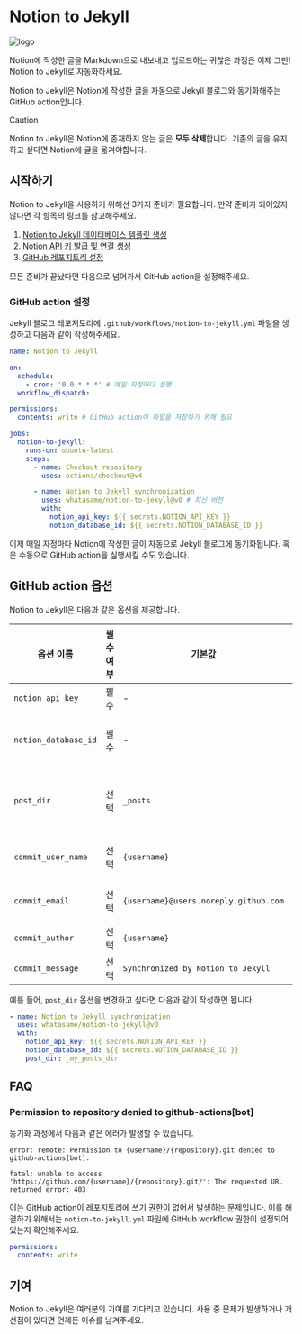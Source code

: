 # Notion to Jekyll

![logo](https://github.com/whatasame/notion-to-jekyll/assets/97666463/0d42ebeb-fba8-4f6b-a2d1-4b330106157a)

Notion에 작성한 글을 Markdown으로 내보내고 업로드하는 귀찮은 과정은 이제 그만! Notion to Jekyll로 자동화하세요.

Notion to Jekyll은 Notion에 작성한 글을 자동으로 Jekyll 블로그와 동기화해주는 GitHub action입니다.

> [!CAUTION]
>
> Notion to Jekyll은 Notion에 존재하지 않는 글은 **모두 삭제**합니다. 기존의 글을 유지하고 싶다면 Notion에 글을 옮겨야합니다.

## 시작하기

Notion to Jekyll을 사용하기 위해선 3가지 준비가 필요합니다. 만약 준비가 되어있지 않다면 각 항목의 링크를 참고해주세요.

1. [Notion to Jekyll 데이터베이스 템플릿 생성](./notion-to-jekyll-template.md)
2. [Notion API 키 발급 및 연결 생성](./notion-api-key-integration.md)
3. [GitHub 레포지토리 설정](./github-setting.md)

모든 준비가 끝났다면 다음으로 넘어가서 GitHub action을 설정해주세요.

### GitHub action 설정

Jekyll 블로그 레포지토리에 `.github/workflows/notion-to-jekyll.yml` 파일을 생성하고 다음과 같이 작성해주세요.

```yaml
name: Notion to Jekyll

on:
  schedule:
    - cron: '0 0 * * *' # 매일 자정마다 실행
  workflow_dispatch:

permissions:
  contents: write # GitHub action이 파일을 저장하기 위해 필요

jobs:
  notion-to-jekyll:
    runs-on: ubuntu-latest
    steps:
      - name: Checkout repository
        uses: actions/checkout@v4

      - name: Notion to Jekyll synchronization
        uses: whatasame/notion-to-jekyll@v0 # 최신 버전
        with:
          notion_api_key: ${{ secrets.NOTION_API_KEY }}
          notion_database_id: ${{ secrets.NOTION_DATABASE_ID }}
```

이제 매일 자정마다 Notion에 작성한 글이 자동으로 Jekyll 블로그에 동기화됩니다. 혹은 수동으로 GitHub action을 실행시킬 수도 있습니다.

## GitHub action 옵션

Notion to Jekyll은 다음과 같은 옵션을 제공합니다.

| 옵션 이름                | 필수 여부 | 기본값                                   | 설명                   |
|----------------------|-------|---------------------------------------|----------------------|
| `notion_api_key`     | 필수    | -                                     | Notion API 키         |
| `notion_database_id` | 필수    | -                                     | Notion 데이터베이스 ID     |
| `post_dir`           | 선택    | `_posts`                              | Jekyll 블로그의 포스트 디렉토리 |
| `commit_user_name`   | 선택    | `{username}`                          | Git 사용자 이름           |
| `commit_email`       | 선택    | `{username}@users.noreply.github.com` | Git 사용자 이메일          |
| `commit_author`      | 선택    | `{username}`                          | 커밋 작성자               |
| `commit_message`     | 선택    | `Synchronized by Notion to Jekyll`    | 커밋 메시지               |

예를 들어, `post_dir` 옵션을 변경하고 싶다면 다음과 같이 작성하면 됩니다.

```yaml
- name: Notion to Jekyll synchronization
  uses: whatasame/notion-to-jekyll@v0
  with:
    notion_api_key: ${{ secrets.NOTION_API_KEY }}
    notion_database_id: ${{ secrets.NOTION_DATABASE_ID }}
    post_dir: _my_posts_dir
```

## FAQ

### Permission to repository denied to github-actions[bot]

동기화 과정에서 다음과 같은 에러가 발생할 수 있습니다.

```
error: remote: Permission to {username}/{repository}.git denied to github-actions[bot].

fatal: unable to access 'https://github.com/{username}/{repository}.git/': The requested URL returned error: 403
```

이는 GitHub action이 레포지토리에 쓰기 권한이 없어서 발생하는 문제입니다. 이를 해결하기 위해서는 `notion-to-jekyll.yml` 파일에 GitHub workflow 권한이 설정되어있는지
확인해주세요.

```yaml
permissions:
  contents: write
```

## 기여

Notion to Jekyll은 여러분의 기여를 기다리고 있습니다. 사용 중 문제가 발생하거나 개선점이 있다면 언제든 이슈를 남겨주세요.


